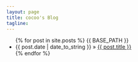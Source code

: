 ```yaml
---
layout: page
title: cocoo's Blog
tagline: 
---
```


<ul class="posts">
  {% for post in site.posts %}
  	{{ BASE_PATH }}
    <li><span>{{ post.date | date_to_string }}</span> &raquo; <a href="{{ post.url }}">{{ post.title }}</a></li>
  {% endfor %}
</ul>


